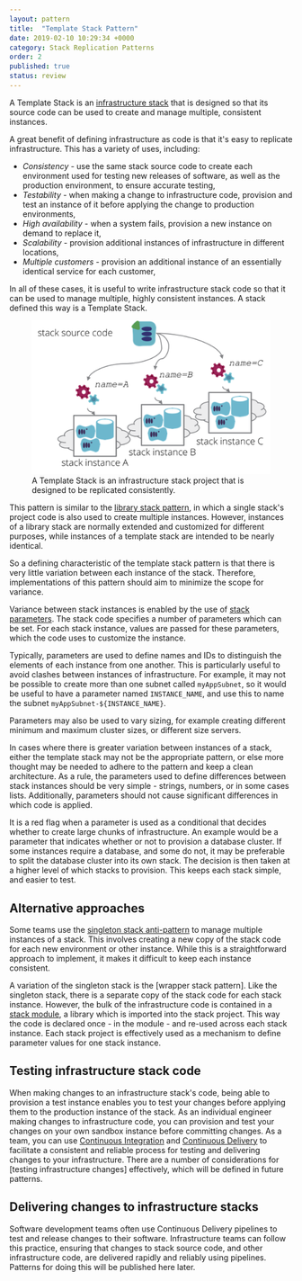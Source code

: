 ```yaml
---
layout: pattern
title:  "Template Stack Pattern"
date: 2019-02-10 10:29:34 +0000
category: Stack Replication Patterns
order: 2
published: true
status: review
---
```


A Template Stack is an [infrastructure stack](/patterns/stack-replication/) that is designed so that its source code can be used to create and manage multiple, consistent instances.

A great benefit of defining infrastructure as code is that it's easy to replicate infrastructure. This has a variety of uses, including:

- *Consistency* - use the same stack source code to create each environment used for testing new releases of software, as well as the production environment, to ensure accurate testing,
- *Testability* - when making a change to infrastructure code, provision and test an instance of it before applying the change to production environments,
- *High availability* - when a system fails, provision a new instance on demand to replace it,
- *Scalability* - provision additional instances of infrastructure in different locations,
- *Multiple customers* - provision an additional instance of an essentially identical service for each customer,

In all of these cases, it is useful to write infrastructure stack code so that it can be used to manage multiple, highly consistent instances. A stack defined this way is a Template Stack.


<figure>
  <img src="images/template-stack.png" alt="A Template Stack is an infrastructure stack project that is designed to be replicated consistently"/>
  <figcaption>A Template Stack is an infrastructure stack project that is designed to be replicated consistently.</figcaption>
</figure>


This pattern is similar to the [library stack pattern](/patterns/stack-replication/library-stack.html), in which a single stack's project code is also used to create multiple instances. However, instances of a library stack are normally extended and customized for different purposes, while instances of a template stack are intended to be nearly identical.

So a defining characteristic of the template stack pattern is that there is very little variation between each instance of the stack. Therefore, implementations of this pattern should aim to minimize the scope for variance.

Variance between stack instances is enabled by the use of [stack parameters](/patterns/stack-configuration/). The stack code specifies a number of parameters which can be set. For each stack instance, values are passed for these parameters, which the code uses to customize the instance.

Typically, parameters are used to define names and IDs to distinguish the elements of each instance from one another. This is particularly useful to avoid clashes between instances of infrastructure. For example, it may not be possible to create more than one subnet called `myAppSubnet`, so it would be useful to have a parameter named `INSTANCE_NAME`, and use this to name the subnet `myAppSubnet-${INSTANCE_NAME}`.

Parameters may also be used to vary sizing, for example creating different minimum and maximum cluster sizes, or different size servers.

In cases where there is greater variation between instances of a stack, either the template stack may not be the appropriate pattern, or else more thought may be needed to adhere to the pattern and keep a clean architecture. As a rule, the parameters used to define differences between stack instances should be very simple - strings, numbers, or in some cases lists. Additionally, parameters should not cause significant differences in which code is applied.

It is a red flag when a parameter is used as a conditional that decides whether to create large chunks of infrastructure. An example would be a parameter that indicates whether or not to provision a database cluster. If some instances require a database, and some do not, it may be preferable to split the database cluster into its own stack. The decision is then taken at a higher level of which stacks to provision. This keeps each stack simple, and easier to test.


## Alternative approaches

Some teams use the [singleton stack anti-pattern](singleton-stack.html) to manage multiple instances of a stack. This involves creating a new copy of the stack code for each new environment or other instance. While this is a straightforward approach to implement, it makes it difficult to keep each instance consistent.

A variation of the singleton stack is the [wrapper stack pattern]. Like the singleton stack, there is a separate copy of the stack code for each stack instance. However, the bulk of the infrastructure code is contained in a [stack module](/patterns/stack-replication/stack-code-module.html), a library which is imported into the stack project. This way the code is declared once - in the module - and re-used across each stack instance. Each stack project is effectively used as a mechanism to define parameter values for one stack instance.


## Testing infrastructure stack code

When making changes to an infrastructure stack's code, being able to provision a test instance enables you to test your changes before applying them to the production instance of the stack. As an individual engineer making changes to infrastructure code, you can provision and test your changes on your own sandbox instance before committing changes. As a team, you can use [Continuous Integration](https://martinfowler.com/articles/continuousIntegration.html) and [Continuous Delivery](https://martinfowler.com/bliki/ContinuousDelivery.html) to facilitate a consistent and reliable process for testing and delivering changes to your infrastructure. There are a number of considerations for [testing infrastructure changes] effectively, which will be defined in future patterns.


## Delivering changes to infrastructure stacks

Software development teams often use Continuous Delivery pipelines to test and release changes to their software. Infrastructure teams can follow this practice, ensuring that changes to stack source code, and other infrastructure code, are delivered rapidly and reliably using pipelines. Patterns for doing this will be published here later.
